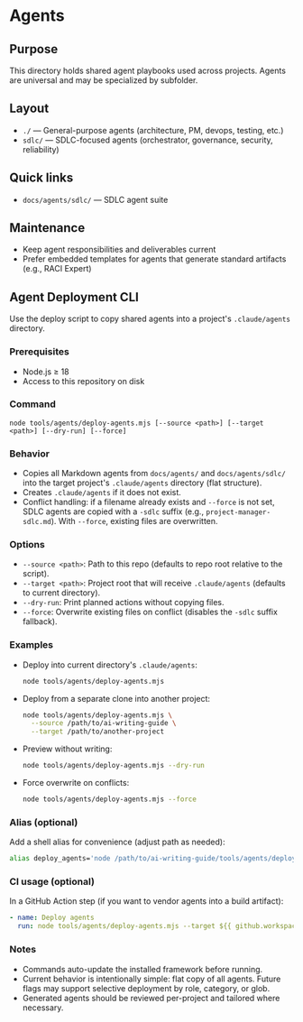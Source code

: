 # Agents

## Purpose
This directory holds shared agent playbooks used across projects. Agents are universal and may be
specialized by subfolder.

## Layout
- `./` — General-purpose agents (architecture, PM, devops, testing, etc.)
- `sdlc/` — SDLC-focused agents (orchestrator, governance, security, reliability)

## Quick links
- `docs/agents/sdlc/` — SDLC agent suite

## Maintenance
- Keep agent responsibilities and deliverables current
- Prefer embedded templates for agents that generate standard artifacts (e.g., RACI Expert)

## Agent Deployment CLI

Use the deploy script to copy shared agents into a project's `.claude/agents` directory.

### Prerequisites
- Node.js ≥ 18
- Access to this repository on disk

### Command
```
node tools/agents/deploy-agents.mjs [--source <path>] [--target <path>] [--dry-run] [--force]
```

### Behavior
- Copies all Markdown agents from `docs/agents/` and `docs/agents/sdlc/` into the target
  project's `.claude/agents` directory (flat structure).
- Creates `.claude/agents` if it does not exist.
- Conflict handling: if a filename already exists and `--force` is not set, SDLC agents are copied
  with a `-sdlc` suffix (e.g., `project-manager-sdlc.md`). With `--force`, existing files are
  overwritten.

### Options
- `--source <path>`: Path to this repo (defaults to repo root relative to the script).
- `--target <path>`: Project root that will receive `.claude/agents` (defaults to current directory).
- `--dry-run`: Print planned actions without copying files.
- `--force`: Overwrite existing files on conflict (disables the `-sdlc` suffix fallback).

### Examples
- Deploy into current directory's `.claude/agents`:
  ```bash
  node tools/agents/deploy-agents.mjs
  ```
- Deploy from a separate clone into another project:
  ```bash
  node tools/agents/deploy-agents.mjs \
    --source /path/to/ai-writing-guide \
    --target /path/to/another-project
  ```
- Preview without writing:
  ```bash
  node tools/agents/deploy-agents.mjs --dry-run
  ```
- Force overwrite on conflicts:
  ```bash
  node tools/agents/deploy-agents.mjs --force
  ```

### Alias (optional)
Add a shell alias for convenience (adjust path as needed):
```bash
alias deploy_agents='node /path/to/ai-writing-guide/tools/agents/deploy-agents.mjs'
```

### CI usage (optional)
In a GitHub Action step (if you want to vendor agents into a build artifact):
```yaml
- name: Deploy agents
  run: node tools/agents/deploy-agents.mjs --target ${{ github.workspace }}
```

### Notes
- Commands auto-update the installed framework before running.
- Current behavior is intentionally simple: flat copy of all agents. Future flags may support
  selective deployment by role, category, or glob.
- Generated agents should be reviewed per-project and tailored where necessary.
